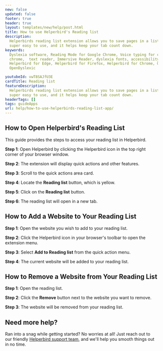 ```yaml
---
new: false
updated: false
footer: true
header: true
layout: templates/new/help/post.html
title: How to use Helperbird's Reading list
description:
  Helperbirds reading list extension allows you to save pages in a list to get back to later. It’s
  super easy to use, and it helps keep your tab count down.
keywords:
  Dyslexia software, Reading Mode for Google Chrome, Voice typing for chrome, Text to speech for
  chrome,  text reader, Immersive Reader, dyslexia fonts, accessibility software, dyslexia software,
  Helperbird for Edge, Helperbird for Firefox, Helperbird for Chrome, Opendyslexic for Chrome,
  OpenDyslexic

youtubeId: vwT8SAJfU3E
cardTitle: Reading list
featureDescription:
  Helperbirds reading list extension allows you to save pages in a list to get back to later. It’s
  super easy to use, and it helps keep your tab count down.
headerTags: []
tags: guideApps
url: help/how-to-use-helperbirds-reading-list-app/
---
```



## How to Open Helperbird's Reading List

This guide provides the steps to access your reading list in Helperbird.

**Step 1**: Open Helperbird by clicking the Helperbird icon in the top right corner of your browser window.

**Step 2**: The extension will display quick actions and other features.

**Step 3**: Scroll to the quick actions area card.

**Step 4**: Locate the **Reading list** button, which is yellow.

**Step 5**: Click on the **Reading list** button.

**Step 6**: The reading list will open in a new tab.



## How to Add a Website to Your Reading List

**Step 1**: Open the website you wish to add to your reading list.

**Step 2**: Click the Helperbird icon in your browser's toolbar to open the extension menu.

**Step 3**: Select **Add to Reading list** from the quick action menu.

**Step 4**: The current website will be added to your reading list.



## How to Remove a Website from Your Reading List

**Step 1**: Open the reading list.

**Step 2**: Click the **Remove** button next to the website you want to remove.

**Step 3**: The website will be removed from your reading list.



## Need more help?

Ran into a snag while getting started? No worries at all! Just reach out to our friendly [Helperbird support team](/support/), and we'll help you smooth things out in no time.



